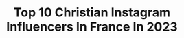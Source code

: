 ---
title: Top 10 Christian Instagram Influencers In France In 2023
description: >-
  Find top christian Instagram influencers in France in 2023. Most popular hashtags: #instagood #photography #photooftheday.
platform: Instagram
hits: 368
text_top: Identify the top-rated Instagram accounts on inBeat.
text_bottom: Our search engine has 368 Instagram influencers like this in France for you to pitch.
profiles:
  - username: "laurengadoury"
    fullname: >-
      Lauren👑Gadoury
    bio: >-
      •USF🐮 •Waylon the Jeep Wrangler🤠 •FL🌴 •BA: @valkyrie.4x4 @christianramirezdesigns 🤘🏽 PM💖: @dirtnglam🦌 @4x4bombshells🇺🇸 @countrybelleshoutouts 🤠
    location: "France"
    followers: 21562
    engagement: 700
    commentsToLikes: 0.135074
    id: ckap8xyomqdgc0i78wplqeuau
    verified: false
    hashtags: "#republican, #explore, #jeepgirl, #countrylife"
  - username: "luyindama"
    fullname: >-
      Christian Luyindama
    bio: >-
      Official account of Christian Luyindama Defender of @galatasaray & DR CONGO 🇨🇩
    location: "France"
    followers: 521012
    engagement: 1155
    commentsToLikes: 0.009978
    id: ck15rfgkh7o7m0i19tnki7ga7
    verified: true
    hashtags: ""
  - username: "m1shamiller"
    fullname: >-
      M I S H A    M I L L E R 🥀
    bio: >-
      “Up all Night“ x @its.christian.eberhard out now . #19 Billboard Dance Chart #scorpio #13🦂🖤
    location: "France"
    followers: 25913
    engagement: 573
    commentsToLikes: 0.032321
    id: ck5c0xnelu1rs0i11heds2061
    verified: false
    hashtags: "#giveaway, #makeupgiveaway, #beautygiveaway, #cosmeticsgiveaway"
  - username: "dorothy_______"
    fullname: >-
      Dorothy Tamuno
    bio: >-
      Christian • Wife • Yummy Mummy • Photographer @dorothytamuno 🤎 founder of @virgin_ology
    location: "France"
    followers: 9283
    engagement: 1161
    commentsToLikes: 0.032040
    id: ck0u12eo7vjux0i199uxt5h48
    verified: false
    hashtags: "#goodfriday, #gifted, #iwd2021"
  - username: "melanie_djds972"
    fullname: >-
      Melanie De Jesus Dos Santos
    bio: >-
      French gymnast✨20.Yo From Martinique🌴 ❤️💚🖤 athlète @adidas @christianmoreau_
    location: "France"
    followers: 77130
    engagement: 1687
    commentsToLikes: 0.004353
    id: ck15rnq8a8tcu0i198o2fqc6z
    verified: true
    hashtags: "#martinique"
  - username: "greecy___shaina"
    fullname: >-
      “GREECY”🌹
    bio: >-
      Be young🌹 Christian⛓, open-minded🙌🏽, Fresh❄️ it’s possible.. Adult and vaccinated🌙DRC🇨🇩📍𝙄𝙉 𝙂𝙊𝘿 𝙄 𝙏𝙍𝙐𝙎𝙏🤞🏽
    location: "France"
    followers: 7055
    engagement: 672
    commentsToLikes: 0.009140
    id: ckap7cte6jic80i788px5hk30
    verified: false
    hashtags: ""
  - username: "pauline_ogd"
    fullname: >-
      Pauline T
    bio: >-
      ▪️ Christian ▪️ CEO of @paulinet_paris ▪️ TV Host / Journalist ▪️ Personal Shopper
    location: "France"
    followers: 2836
    engagement: 1312
    commentsToLikes: 0.033697
    id: ck6u2xky2uhzb0j71w8hhf9w4
    verified: false
    hashtags: "#me, #instagood, #pink, #shorthair"
  - username: "vegancaroline"
    fullname: >-
      Caroline
    bio: >-
      Christian✝️ Vegan🌎 Youtuber📷 D1 college xc & track athlete ⭐️code VEGANCAROLINE30 30% off @drinkorgain @artiken link & discount codes in my linktree!
    location: "France"
    followers: 10916
    engagement: 781
    commentsToLikes: 0.089518
    id: ckapcr88e4vi70i78gyluqc4w
    verified: false
    hashtags: "#christmasbakeoffcollab, #smoothiepsalm"
  - username: "marie_cc23"
    fullname: >-
      Crystal✨
    bio: >-
      Mommy to Christian Carter❤️ Personal Trainer & Instructor💪🏼 @a_dfitness Hairstylist💇🏻‍♀️
    location: "France"
    followers: 5369
    engagement: 627
    commentsToLikes: 0.072922
    id: ck5qa69dqerdc0i11kwewmdk1
    verified: false
    hashtags: "#freemanbuttlift10crew, #nh2020, #womenempowerment, #happybirthday"
  - username: "chris7413"
    fullname: >-
      
    bio: >-
      Moi c'est Christian !!! Je vous emmène en balade ? Dans les calanques de Marseille et ailleurs 📸😉😊😄
    location: "France"
    followers: 8020
    engagement: 1467
    commentsToLikes: 0.062770
    id: ck0vz358s72120i19ylppt7n0
    verified: false
    hashtags: "#hello, #cheznousmarseille, #beautiful, #marseilleworld"
---